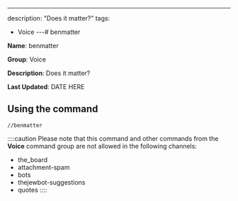 ---
description: "Does it matter?"
tags:
  - Voice
---# benmatter

**Name**: benmatter

**Group**: Voice

**Description**: Does it matter?

**Last Updated**: DATE HERE

## Using the command

    //benmatter

::::caution Please note that this command and other commands from the **Voice** command group are not allowed in the following channels:
- the_board
- attachment-spam
- bots
- thejewbot-suggestions
- quotes
::::
